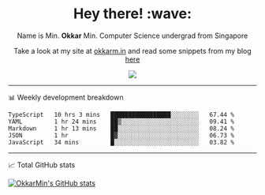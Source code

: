 <h1 align="center"> Hey there! :wave:</h1>

<p align="center">Name is Min. <strong>Okkar</strong> Min. Computer Science undergrad from Singapore</p>

<p align="center">Take a look at my site at <a href="https://okkarm.in" target="_blank">okkarm.in</a> and read some snippets from my blog <a href="https://okkarm.in/blog" target="_blank">here</a></p>

<p align="center">
  <a href="https://okkarm.in/linkedin" target='_blank'>
    <img src="https://img.shields.io/badge/linkedin-%230077B5.svg?&style=for-the-badge&logo=linkedin&logoColor=white" />
  </a>
 </p>

---

📊 Weekly development breakdown

<!--START_SECTION:waka-->
```text
TypeScript   10 hrs 3 mins   █████████████████░░░░░░░░   67.44 % 
YAML         1 hr 24 mins    ██▒░░░░░░░░░░░░░░░░░░░░░░   09.41 % 
Markdown     1 hr 13 mins    ██░░░░░░░░░░░░░░░░░░░░░░░   08.24 % 
JSON         1 hr            █▓░░░░░░░░░░░░░░░░░░░░░░░   06.73 % 
JavaScript   34 mins         █░░░░░░░░░░░░░░░░░░░░░░░░   03.82 % 
```
<!--END_SECTION:waka-->

---

📈 Total GitHub stats

<p>
  <a href="https://github.com/OkkarMin"><img src="https://github-readme-stats.vercel.app/api?username=OkkarMin&hide_border=true&show_icons=true&theme=graywhite" alt="OkkarMin's GitHub stats"></a>
</p>
